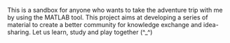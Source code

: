 This is a sandbox for anyone who wants to take the adventure trip with me by using the MATLAB tool. 
This project aims at developing a series of material to create a better community for knowledge exchange and idea-sharing. 
Let us learn, study and play together (^_^)
